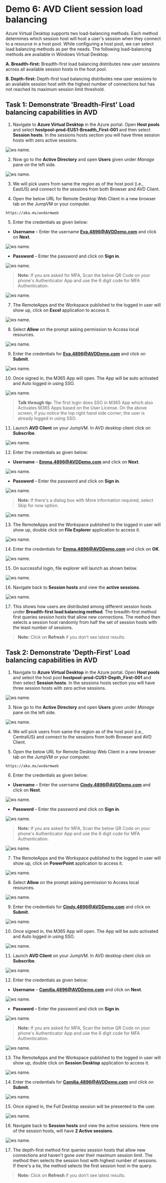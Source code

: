 # **Demo 6: AVD Client session load balancing**

Azure Virtual Desktop supports two load-balancing methods. Each method determines which session host will host a user's session when they connect to a resource in a host pool. While configuring a host pool, we can select load balancing methods as per the needs.
The following load-balancing methods are available in Windows Virtual Desktop:

**A. Breadth-first:** Breadth-first load balancing distributes new user sessions across all available session hosts in the host pool.

**B. Depth-first:** Depth-first load balancing distributes new user sessions to an available session host with the highest number of connections but has not reached its maximum session limit threshold.


## **Task 1: Demonstrate 'Breadth-First' Load balancing capabilities in AVD**

1.	Navigate to **Azure Virtual Desktop** in the Azure portal. Open **Host pools** and select **hostpool-prod-EUS1-Breadth_First-001** and then select **Session hosts**. In the sessions hosts section you will have three session hosts with zero active sessions.

![ws name.](media/demo01.png)
    
2.	Now go to the **Active Directory** and open **Users** given under _Manage_ pane on the left side. 

![ws name.](media/demo02.png)
    
3.	We will pick users from same the region as of the host pool (i.e., EastUS) and connect to the sessions from both Browser and AVD Client.
    
4.	Open the below URL for Remote Desktop Web Client in a new browser tab on the JumpVM or your computer.
   
```
https://aka.ms/wvdarmweb
```
    
5.	Enter the credentials as given below:

  * **Username** – Enter the username **Eva.4896@AVDDemo.com** and click on **Next**.
    
![ws name.](media/demo03.png)
    
  * **Password** – Enter the password and click on **Sign in**.

![ws name.](media/demo04.png)
    
    
>**Note:** If you are asked for MFA, Scan the below QR Code on your phone's Authenticator App and use the 6 digit code for MFA Authentication.
>
![ws name.](media/userqr.png)
>

7. The RemoteApps and the Workspace published to the logged in user will show up, click on **Excel** application to access it.

![ws name.](media/demo05.png)

8. Select **Allow** on the prompt asking permission to Access local resources.
           
![ws name.](media/demo06.png)
    
9. Enter the credentials for **Eva.4896@AVDDemo.com** and click on **Submit**.
 
![ws name.](media/demo07.png)
    
10.	Once signed in, the M365 App will open. The App will be auto activated and Auto logged in using SSO. 

![ws name.](media/demo08.png)
    
> **Talk through tip:** The first login does SSO in M365 App which also Activates M365 Apps based on the User License. On the above screen, if you notice the top right hand side corner; the user is already logged in using SSO.

11.	Launch **AVD Client** on your JumpVM. In AVD desktop client click on **Subscribe**. 

![ws name.](media/demo09.png)
    
12.	Enter the credentials as given below:
  
  * **Username** – **Emma.4896@AVDDemo.com** and click on **Next**. 

![ws name.](media/demo10.png)
    
  * **Password** – Enter the password and click on **Sign in**.

![ws name.](media/demo11.png)
    
> **Note:** If there's a dialog box with More information required, select Skip for now option.
>    
![ws name.](media/img3.png)
>

13.	The RemoteApps and the Workspace published to the logged in user will show up, double click on **File Explorer** application to access it.

![ws name.](media/demo12.png)

14.	Enter the credentials for **Emma.4896@AVDDemo.com** and click on **OK**.
 
![ws name.](media/demo13.png)

15.	On successful login, file explorer will launch as shown below.
 
![ws name.](media/demo14.png)

16.	Navigate back to **Session hosts**  and view the **active sessions**. 

![ws name.](media/demo15.png)

17.	This shows how users are distributed among different session hosts under **Breadth-first load balancing method**. The breadth-first method first queries session hosts that allow new connections. The method then selects a session host randomly from half the set of session hosts with the least number of sessions.

> **Note:** Click on **Refresh** if you don’t see latest results.
  

## **Task 2: Demonstrate 'Depth-First' Load balancing capabilities in AVD**


1.	Navigate to **Azure Virtual Desktop** in the Azure portal. Open **Host pools** and select the host pool **hostpool-prod-CUS1-Depth_First-001** and then select **Session hosts**. In the sessions hosts section you will have three session hosts with zero active sessions.
 
![ws name.](media/demo16.png)

3.	Now go to the **Active Directory** and open **Users** given under _Manage_ pane on the left side. 
 
![ws name.](media/demo02.png)

4.	We will pick users from same the region as of the host pool (i.e., CentralUS) and connect to the sessions from both Browser and AVD Client.

5.	Open the below URL for Remote Desktop Web Client in a new browser tab on the JumpVM or your computer.

```
https://aka.ms/wvdarmweb
```

6.	Enter the credentials as given below:

  * **Username** – Enter the username **Cindy.4896@AVDDemo.com** and click on **Next**.

![ws name.](media/demo17.png)

  * **Password** – Enter the password and click on **Sign in**.
  
![ws name.](media/demo18.png)

>**Note:** If you are asked for MFA, Scan the below QR Code on your phone's Authenticator App and use the 6 digit code for MFA Authentication.
>
![ws name.](media/cindyqr.png)
>

7.	The RemoteApps and the Workspace published to the logged in user will show up, click on **PowerPoint** application to access it.
 
![ws name.](media/demo19.png)

8.	Select **Allow** on the prompt asking permission to Access local resources.
 
![ws name.](media/demo06.png)

9. Enter the credentials for **Cindy.4896@AVDDemo.com** and click on **Submit**. 

![ws name.](media/demo20.png)

10.	Once signed in, the M365 App will open. The App will be auto activated and Auto logged in using SSO.

![ws name.](media/demo21.png)

11.	Launch **AVD Client** on your JumpVM. In AVD desktop client click on **Subscribe**.
 
![ws name.](media/demo09.png)

12.	Enter the credentials as given below:

  * **Username** – **Camilia.4896@AVDDemo.com** and click on **Next**. 

![ws name.](media/demo22.png)

  * **Password** – Enter the password and click on **Sign in**.
 
![ws name.](media/demo23.png)


>**Note:** If you are asked for MFA, Scan the below QR Code on your phone's Authenticator App and use the 6 digit code for MFA Authentication.
>
![ws name.](media/camiliaqr.png)
>

13.	The RemoteApps and the Workspace published to the logged in user will show up, double click on **Session Desktop** application to access it.
 
![ws name.](media/demo24.png)

14.	Enter the credentials for **Camilia.4896@AVDDemo.com** and click on **Submit**.
 
![ws name.](media/demo25.png)

15.	Once signed in, the Full Desktop session will be presented to the user.
 
![ws name.](media/demo26.png)

16.	Navigate back to **Session hosts** and view the active sessions. Here one of the session hosts, will have **2 Active sessions**. 

![ws name.](media/demo27.png)

17.	The depth-first method first queries session hosts that allow new connections and haven't gone over their maximum session limit. The method then selects the session host with highest number of sessions. If there's a tie, the method selects the first session host in the query.
 
> **Note:** Click on **Refresh** if you don’t see latest results.
